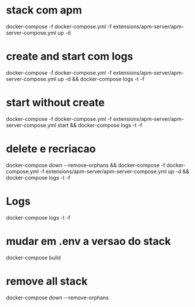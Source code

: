 # stack com apm
docker-compose -f docker-compose.yml -f extensions/apm-server/apm-server-compose.yml up -d

# create and start com logs
docker-compose -f docker-compose.yml -f extensions/apm-server/apm-server-compose.yml up -d && docker-compose logs -t -f

# start without create
docker-compose -f docker-compose.yml -f extensions/apm-server/apm-server-compose.yml start && docker-compose logs -t -f

# delete e recriacao
docker-compose down --remove-orphans && docker-compose -f docker-compose.yml -f extensions/apm-server/apm-server-compose.yml up -d && docker-compose logs -t -f

# Logs
docker-compose logs -t -f

# mudar em .env a versao do stack
docker-compose build

# remove all stack
docker-compose down --remove-orphans